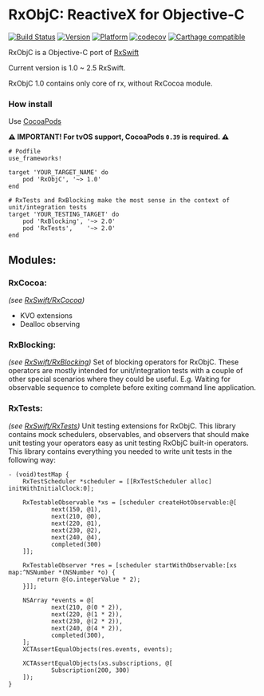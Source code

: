RxObjC: ReactiveX for Objective-C
=================================
[![Build Status](https://travis-ci.org/pasha010/RxObjC.svg?branch=master)](https://travis-ci.org/pasha010/RxObjC)
[![Version](https://cocoapod-badges.herokuapp.com/v/RxObjC/1.0/badge.png)](https://cocoapod-badges.herokuapp.com/v/RxObjC/1.0/badge.png) [![Platform](https://cocoapod-badges.herokuapp.com/p/RxObjC/badge.png)](https://cocoapod-badges.herokuapp.com/p/$PODNAME/badge.png) [![codecov](https://codecov.io/gh/pasha010/RxObjC/branch/master/graph/badge.svg)](https://codecov.io/gh/pasha010/RxObjC) [![Carthage compatible](https://img.shields.io/badge/Carthage-compatible-4BC51D.svg?style=flat)](https://github.com/Carthage/Carthage)


RxObjC is a Objective-C port of [RxSwift](https://github.com/ReactiveX/RxSwift)

Current version is 1.0 ~ 2.5 RxSwift. 

RxObjC 1.0 contains only core of rx, without RxCocoa module.


### How install
Use [CocoaPods](https://guides.cocoapods.org/using/using-cocoapods.html)

**:warning: IMPORTANT! For tvOS support, CocoaPods `0.39` is required. :warning:**

```
# Podfile
use_frameworks!

target 'YOUR_TARGET_NAME' do
    pod 'RxObjC', '~> 1.0'
end

# RxTests and RxBlocking make the most sense in the context of unit/integration tests
target 'YOUR_TESTING_TARGET' do
    pod 'RxBlocking', '~> 2.0'
    pod 'RxTests',    '~> 2.0'
end
```

## Modules:
### RxCocoa:
_(see [RxSwift/RxCocoa](https://github.com/ReactiveX/RxSwift/tree/master/RxCocoa))_
* KVO extensions
* Dealloc observing

### RxBlocking: 
_(see [RxSwift/RxBlocking](https://github.com/ReactiveX/RxSwift/tree/master/RxBlocking))_
Set of blocking operators for RxObjC. These operators are mostly intended for unit/integration tests
with a couple of other special scenarios where they could be useful.
E.g.
Waiting for observable sequence to complete before exiting command line application.

### RxTests:
_(see [RxSwift/RxTests](https://github.com/ReactiveX/RxSwift/tree/master/RxTests))_
Unit testing extensions for RxObjC. This library contains mock schedulers, observables, and observers
that should make unit testing your operators easy as unit testing RxObjC built-in operators.
This library contains everything you needed to write unit tests in the following way:
```
- (void)testMap {
    RxTestScheduler *scheduler = [[RxTestScheduler alloc] initWithInitialClock:0];

    RxTestableObservable *xs = [scheduler createHotObservable:@[
            next(150, @1),
            next(210, @0),
            next(220, @1),
            next(230, @2),
            next(240, @4),
            completed(300)
    ]];

    RxTestableObserver *res = [scheduler startWithObservable:[xs map:^NSNumber *(NSNumber *o) {
        return @(o.integerValue * 2);
    }]];

    NSArray *events = @[
            next(210, @(0 * 2)),
            next(220, @(1 * 2)),
            next(230, @(2 * 2)),
            next(240, @(4 * 2)),
            completed(300),
    ];
    XCTAssertEqualObjects(res.events, events);

    XCTAssertEqualObjects(xs.subscriptions, @[
            Subscription(200, 300)
    ]);
}
```
